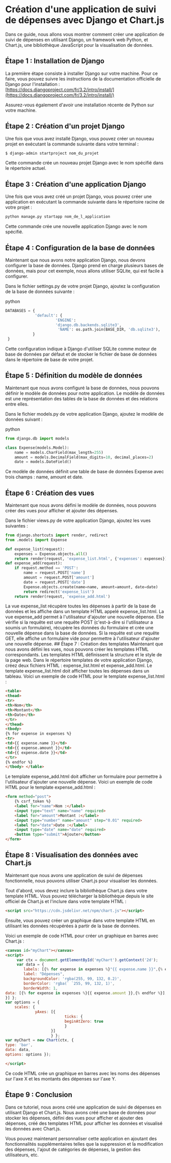 # Création d'une application de suivi de dépenses avec Django et Chart.js

Dans ce guide, nous allons vous montrer comment créer une application de suivi de dépenses en utilisant Django, un framework web Python, et Chart.js, une bibliothèque JavaScript pour la visualisation de données.

## Étape 1 : Installation de Django

La première étape consiste à installer Django sur votre machine. Pour ce faire, vous pouvez suivre les instructions de la documentation officielle de Django pour l'installation : [https://docs.djangoproject.com/fr/3.2/intro/install/](https://docs.djangoproject.com/fr/3.2/intro/install/)

Assurez-vous également d'avoir une installation récente de Python sur votre machine.

## Étape 2 : Création d'un projet Django

Une fois que vous avez installé Django, vous pouvez créer un nouveau projet en exécutant la commande suivante dans votre terminal :



```bash
$ django-admin startproject nom_du_projet
````

Cette commande crée un nouveau projet Django avec le nom spécifié dans le répertoire actuel.

## Étape 3 : Création d'une application Django

Une fois que vous avez créé un projet Django, vous pouvez créer une application en exécutant la commande suivante dans le répertoire racine de votre projet :



````bash
python manage.py startapp nom_de_l_application
````

Cette commande crée une nouvelle application Django avec le nom spécifié.

## Étape 4 : Configuration de la base de données

Maintenant que nous avons notre application Django, nous devons configurer la base de données. Django prend en charge plusieurs bases de données, mais pour cet exemple, nous allons utiliser SQLite, qui est facile à configurer.

Dans le fichier settings.py de votre projet Django, ajoutez la configuration de la base de données suivante :

python

````python
DATABASES = {
			 'default': {
			          'ENGINE': 
			          'django.db.backends.sqlite3',
			           'NAME': os.path.join(BASE_DIR, 'db.sqlite3'),
			}
 }
````

Cette configuration indique à Django d'utiliser SQLite comme moteur de base de données par défaut et de stocker le fichier de base de données dans le répertoire de base de votre projet.

## Étape 5 : Définition du modèle de données

Maintenant que nous avons configuré la base de données, nous pouvons définir le modèle de données pour notre application. Le modèle de données est une représentation des tables de la base de données et des relations entre elles.

Dans le fichier models.py de votre application Django, ajoutez le modèle de données suivant :

python

````python 
from django.db import models

class Expense(models.Model):
	name = models.CharField(max_length=255)
	amount = models.DecimalField(max_digits=10, decimal_places=2)
	date = models.DateField()
````

Ce modèle de données définit une table de base de données Expense avec trois champs : name, amount et date.

## Étape 6 : Création des vues

Maintenant que nous avons défini le modèle de données, nous pouvons créer des vues pour afficher et ajouter des dépenses.

Dans le fichier views.py de votre application Django, ajoutez les vues suivantes :

````python
from django.shortcuts import render, redirect
from .models import Expense

def expense_list(request):
	expenses = Expense.objects.all()
	return render(request, 'expense_list.html', {'expenses': expenses})
def expense_add(request):     
	if request.method == 'POST':         
		name = request.POST['name']         
		amount = request.POST['amount']         
		date = request.POST['date']         
		Expense.objects.create(name=name, amount=amount, date=date)     
		return redirect('expense_list') 
	return render(request, 'expense_add.html')
````


La vue expense_list récupère toutes les dépenses à partir de la base de données et les affiche dans un template HTML appelé expense_list.html.  La vue expense_add permet à l'utilisateur d'ajouter une nouvelle dépense. Elle vérifie si la requête est une requête POST (c'est-à-dire si l'utilisateur a soumis un formulaire), récupère les données du formulaire et crée une nouvelle dépense dans la base de données. Si la requête est une requête GET, elle affiche un formulaire vide pour permettre à l'utilisateur d'ajouter une nouvelle dépense.  ## Étape 7 : Création des templates  Maintenant que nous avons défini les vues, nous pouvons créer les templates HTML correspondants. Les templates HTML définissent la structure et le style de la page web.  Dans le répertoire templates de votre application Django, créez deux fichiers HTML : expense_list.html et expense_add.html.  Le template expense_list.html doit afficher toutes les dépenses dans un tableau. Voici un exemple de code HTML pour le template expense_list.html :  
````html
<table>
<thead>
<tr>
<th>Nom</th>
<th>Montant</th> 
<th>Date</th>
</tr>
</thead>
<tbody>
{% for expense in expenses %}
<tr>
<td>{{ expense.name }}</td>
<td>{{ expense.amount }}</td>
<td>{{ expense.date }}</td>
</tr>
{% endfor %}
</tbody> </table>
````

Le template expense_add.html doit afficher un formulaire pour permettre à l'utilisateur d'ajouter une nouvelle dépense. Voici un exemple de code HTML pour le template expense_add.html :



````html
<form method="post">     
	{% csrf_token %}     
	<label for="name">Nom :</label>     
	<input type="text" name="name" required>     
	<label for="amount">Montant :</label>     
	<input type="number" name="amount" step="0.01" required>     
	<label for="date">Date :</label>     
	<input type="date" name="date" required>     
	<button type="submit">Ajouter</button> 
</form>
````

## Étape 8 : Visualisation des données avec Chart.js

Maintenant que nous avons une application de suivi de dépenses fonctionnelle, nous pouvons utiliser Chart.js pour visualiser les données.

Tout d'abord, vous devez inclure la bibliothèque Chart.js dans votre template HTML. Vous pouvez télécharger la bibliothèque depuis le site officiel de Chart.js et l'inclure dans votre template HTML :


````html
<script src="https://cdn.jsdelivr.net/npm/chart.js"></script>
````

Ensuite, vous pouvez créer un graphique dans votre template HTML en utilisant les données récupérées à partir de la base de données.

Voici un exemple de code HTML pour créer un graphique en barres avec Chart.js :



````html
<canvas id="myChart"></canvas>
<script>
     var ctx = document.getElementById('myChart').getContext('2d');
     var data = {
        labels: [{% for expense in expenses %}"{{ expense.name }}",{% endfor %}],         datasets: [{
        label: "Dépenses",
        backgroundColor: 'rgba(255, 99, 132, 0.2)',
		borderColor: 'rgba(` `255, 99, 132, 1)',
		borderWidth: 1,
data: [{% for expense in expenses %}{{ expense.amount }},{% endfor %}],
}] };
var options = {
	scales: {
	         yAxes: [{
	                      ticks: {
	                      beginAtZero: true
	                      }
	                }]
	                } };
var myChart = new Chart(ctx, {
type: 'bar',
data: data,
options: options });

</script> 
````

Ce code HTML crée un graphique en barres avec les noms des dépenses sur l'axe X et les montants des dépenses sur l'axe Y.

## Étape 9 : Conclusion

Dans ce tutoriel, nous avons créé une application de suivi de dépenses en utilisant Django et Chart.js. Nous avons créé une base de données pour stocker les dépenses, défini des vues pour afficher et ajouter des dépenses, créé des templates HTML pour afficher les données et visualisé les données avec Chart.js.

Vous pouvez maintenant personnaliser cette application en ajoutant des fonctionnalités supplémentaires telles que la suppression et la modification des dépenses, l'ajout de catégories de dépenses, la gestion des utilisateurs, etc.
